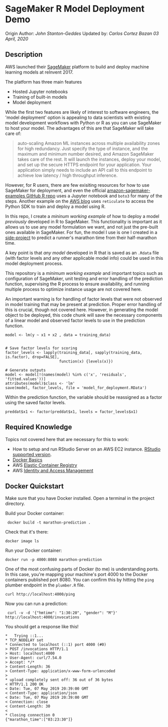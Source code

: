 SageMaker R Model Deployment Demo
=====================================

Origin Author: *John Stanton-Geddes*
Updated by: *Carlos Cortez Bazan*
*03 April, 2020*

## Description

AWS launched their [SageMaker](https://aws.amazon.com/sagemaker/) platform to build and deploy machine learning models at reInvent 2017. 

The platform has three main features

- Hosted Jupyter notebooks
- Training of built-in models 
- Model deployment

While the first two features are likely of interest to software engineers, the 'model deployment' option is appealing to data scientists with existing model development workflows with Python or R as you can use SageMaker to host your model. The advantages of this are that SageMaker will take care of:

> auto-scaling Amazon ML instances across multiple availability zones for high redundancy. Just specify the type of instance, and the maximum and minimum number desired, and Amazon SageMaker takes care of the rest. It will launch the instances, deploy your model, and set up the secure HTTPS endpoint for your application. Your application simply needs to include an API call to this endpoint to achieve low latency / high throughput inference.

However, for R users, there are few exisiting resources for how to use SageMaker for deployment, and even the official [amazon-sagemaker-examples GitHub R repo](https://github.com/awslabs/amazon-sagemaker-examples/tree/master/advanced_functionality/r_bring_your_own) uses a Jupyter notebook and `boto3` for many of the steps. Another example on the [AWS blog](https://aws.amazon.com/blogs/machine-learning/using-r-with-amazon-sagemaker/) uses `reticulate` to access the Python SDK to train and deploy a model using R.  

In this repo, I create a *mininum working example* of how to deploy a model *previously* developed in R to SageMaker. This functionality is important as it allows us to use any model formulation we want, and not just the pre-built ones available in SageMaker. For fun, the model I use is one I created in a [side-project](https://github.com/johnstantongeddes/RacePerformancePredictor) to predict a runner's marathon time from their half-marathon time. 

A key point is that *any model* developed in R that is saved as an `.Rdata` file (with factor levels and any other applicable model info) could be used in this model deployment process. 

This repository is a *minimum working example* and important topics such as configuration of SageMaker, unit testing and error handling of the prediction function, supervising the R process to ensure availability, and running multiple process to optimize instance usage are not covered here.

An important warning is for handling of factor levels that were not observed in model training that may be present at prediction. Proper error handling of this is crucial, though not covered here. However, in generating the model object to be deployed, this code chunk will save the necessary components of a linear model and observed factor levels to use in the prediction function.

```
model <- lm(y ~ x1 + x2 , data = training_data)


# Save factor levels for scoring
factor_levels <- lapply(training_data[, sapply(training_data, is.factor), drop=FALSE],
                        function(x) {levels(x)})

# Generate outputs
model <- model[!(names(model) %in% c('x', 'residuals', 'fitted.values'))]
attributes(model)$class <- 'lm'
save(model, factor_levels, file = 'model_for_deployment.RData')
```

Within the prediction function, the variable should be reassigned as a factor using the saved factor levels.

```
preddat$x1 <- factor(preddat$x1, levels = factor_levels$x1)
```


## Required Knowledge

Topics not covered here that are necessary for this to work:

- How to setup and run RStudio Server on an AWS EC2 instance. [RStudio supported version](https://aws.amazon.com/marketplace/pp/B06W2G9PRY).
- [Docker Basics](https://docs.aws.amazon.com/AmazonECS/latest/developerguide/docker-basics.html)
- AWS [Elastic Container Registry](https://aws.amazon.com/ecr/)
- AWS [Identity and Access Management](https://aws.amazon.com/iam/)


## Docker Quickstart

Make sure that you have Docker installed. Open a terminal in the project directory. 

Build your Docker container:

     docker build -t marathon-prediction .
     
Check that it's there:

    docker image ls
    
Run your Docker container:

    docker run -p 4000:8080 marathon-prediction
    
One of the most confusing parts of Docker (to me) is understanding ports. In this case, you're mapping your machine's port 4000 to the Docker containers published port 8080. You can confirm this by hitting the `ping` plumber endpoint in the `plumber.R` file.

    curl http://localhost:4000/ping
    
Now you can run a prediction:

     curl -v -d '{"hmtime": "1:30:20", "gender": "M"}' http://localhost:4000/invocations

You should get a response like this!

```
*   Trying ::1...
* TCP_NODELAY set
* Connected to localhost (::1) port 4000 (#0)
> POST /invocations HTTP/1.1
> Host: localhost:4000
> User-Agent: curl/7.54.0
> Accept: */*
> Content-Length: 36
> Content-Type: application/x-www-form-urlencoded
> 
* upload completely sent off: 36 out of 36 bytes
< HTTP/1.1 200 OK
< Date: Tue, 07 May 2019 20:39:00 GMT
< Content-Type: application/json
< Date: Tue, 07 May 2019 20:39:00 GMT
< Connection: close
< Content-Length: 30
< 
* Closing connection 0
{"marathon_time":["03:23:30"]}
```

